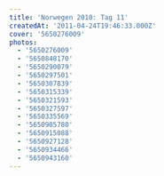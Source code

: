 ```yaml
---
title: 'Norwegen 2010: Tag 11'
createdAt: '2011-04-24T19:46:33.000Z'
cover: '5650276009'
photos:
  - '5650276009'
  - '5650848170'
  - '5650290079'
  - '5650297501'
  - '5650307839'
  - '5650315339'
  - '5650321593'
  - '5650327597'
  - '5650335569'
  - '5650905780'
  - '5650915088'
  - '5650927128'
  - '5650934466'
  - '5650943160'
---
```



